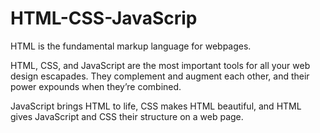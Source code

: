 # HTML-CSS-JavaScrip
HTML is the fundamental markup language for webpages.

HTML, CSS, and JavaScript are the most important tools for all your web design escapades. They complement and augment each other, and their power expounds when they’re combined.

JavaScript brings HTML to life, CSS makes HTML beautiful, and HTML gives JavaScript and CSS their structure on a web page.
